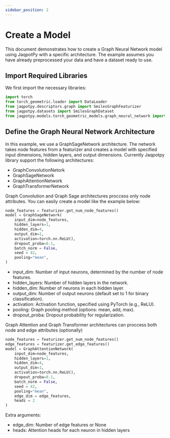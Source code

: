 ```yaml
---
sidebar_position: 2
---
```


# Create a Model
This document demonstrates how to create a Graph Neural Network model using JaqpotPy with a specific architecture. The example assumes you have already preprocessed your data and have a dataset ready to use.

## Import Required Libraries

We first import the necessary libraries:

```python
import torch
from torch_geometric.loader import DataLoader
from jaqpotpy.descriptors.graph import SmilesGraphFeaturizer
from jaqpotpy.datasets import SmilesGraphDataset
from jaqpotpy.models.torch_geometric_models.graph_neural_network import GraphSageNetwork, GraphAttentionNetwork
```

## Define the Graph Neural Network Architecture
In this example, we use a GraphSageNetwork architecture. The network takes node features from a featurizer and creates a model with specified input dimensions, hidden layers, and output dimensions. Currently Jaqpotpy library support the following architectures:

- GraphConvolutionNetork
- GraphSageNetwork
- GraphAttentionNetwork
- GraphTransformerNetwork

Graph Convolution and Graph Sage architectures proccess only node attributes. You can easily create a model like the example below:

```python
node_features = featurizer.get_num_node_features()
model = GraphSageNetwork(
    input_dim=node_features,
    hidden_layers=1, 
    hidden_dim=4, 
    output_dim=1, 
    activation=torch.nn.ReLU(), 
    dropout_proba=0.1, 
    batch_norm = False, 
    seed = 42, 
    pooling="mean",
)
```

- input_dim: Number of input neurons, determined by the number of node features.
- hidden_layers: Number of hidden layers in the network.
- hidden_dim: Number of neurons in each hidden layer.
- output_dim: Number of output neurons (default set to 1 for binary classification).
- activation: Activation function, specified using PyTorch (e.g., ReLU).
- pooling: Graph pooling method (options: mean, add, max).
- dropout_proba: Dropout probability for regularization.

Graph Attention and Graph Transformer architectures can proccess both node and edge attributes (optionally)

```python
node_features = featurizer.get_num_node_features()
edge_features = featurizer.get_edge_features()
model = GraphAttentionNetwork(
    input_dim=node_features,
    hidden_layers=1, 
    hidden_dim=4, 
    output_dim=1, 
    activation=torch.nn.ReLU(), 
    dropout_proba=0.1, 
    batch_norm = False, 
    seed = 42, 
    pooling="mean", 
    edge_dim = edge_features, 
    heads = 2 
)
```

Extra arguments:

- edge_dim: Number of edge features or None
- heads: Attention heads for each neuron in hidden layers








